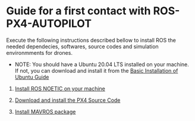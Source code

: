 # Guide for a first contact with ROS-PX4-AUTOPILOT

Execute the following instructions described bellow to install ROS the needed dependecies, softwares, source codes and simulation environmments for drones.

*  NOTE: You should have a Ubuntu 20.04 LTS installed on your machine. If not, you can download and install it from the [Basic Installation of Ubuntu Guide](https://ubuntu.com/server/docs/installation)

  1. [Install ROS NOETIC on your machine](https://github.com/Flying-Robots/sim-tutorials/blob/main/ros-noetic-installation-guide.md)

  2. [Download and install the PX4 Source Code](https://github.com/Flying-Robots/sim-tutorials/blob/main/install-px4-source-code-guide.md)
  
  3. [Install MAVROS package](https://github.com/Flying-Robots/sim-tutorials/blob/main/mvros-installation-guide.md)

